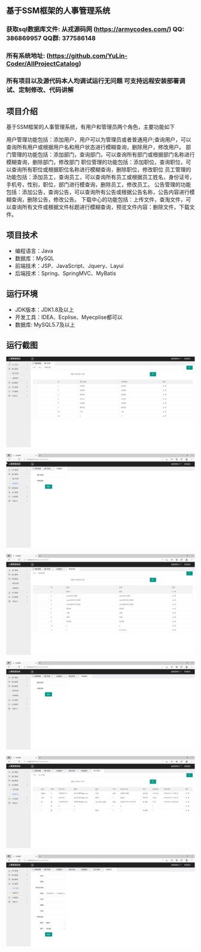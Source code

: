 ## 基于SSM框架的人事管理系统

###  获取sql数据库文件: 从戎源码网 (https://armycodes.com/) QQ: 386869957 QQ群: 377586148
###  所有系统地址: (https://github.com/YuLin-Coder/AllProjectCatalog) 
###  所有项目以及源代码本人均调试运行无问题 可支持远程安装部署调试、定制修改、代码讲解

## 项目介绍
基于SSM框架的人事管理系统，有用户和管理员两个角色，主要功能如下

用户管理功能包括：添加用户，用户可以为管理员或者普通用户;查询用户，可以查询所有用户或根据用户名和用户状态进行模糊查询，删除用户，修改用户。 部门管理的功能包括：添加部门，查询部门，可以查询所有部门或根据部门名称进行模糊查询，删除部门，修改部门 职位管理的功能包括：添加职位，查询职位，可以查询所有职位或根据职位名称进行模糊查询，删除职位，修改职位 员工管理的功能包括：添加员工，查询员工，可以查询所有员工或根据员工姓名，身份证号，手机号，性别，职位，部门进行模查询，删除员工，修改员工。 公告管理的功能包括：添加公告，查询公告，可以查询所有公告或根据公告名称，公告内容进行模糊查询，删除公告，修改公告。 下载中心的功能包括：上传文件，查淘文件，可以查询所有文件或根据文件标题进行模糊查询，预览文件内容：删除文件，下载文件。

## 项目技术
- 编程语言：Java
- 数据库：MySQL
- 前端技术：JSP、JavaScript、Jquery、Layui
- 后端技术：Spring、SpringMVC、MyBatis

## 运行环境
- JDK版本：JDK1.8及以上
- 开发工具：IDEA、Ecplise、Myecplise都可以
- 数据库: MySQL5.7及以上

## 运行截图
![](screenshot/1.png)

![](screenshot/2.png)

![](screenshot/3.png)

![](screenshot/4.png)

![](screenshot/5.png)

![](screenshot/6.png)
